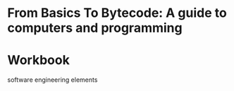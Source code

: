 # From Basics To Bytecode: A guide to computers and programming
# Workbook


software engineering elements
